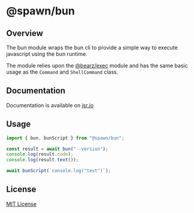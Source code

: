 # @spawn/bun

## Overview

The bun module wraps the bun cli to provide a simple way to execute
javascript using the bun runtime.

The module relies upon the [@bearz/exec][exec] module and
has the same basic usage as the `Command` and `ShellCommand` class.

## Documentation

Documentation is available on [jsr.io](https://jsr.io/@spawn/bun/doc)

## Usage
```typescript
import { bun, bunScript } from "@spawn/bun";

const result = await bun("--version");
console.log(result.code);
console.log(result.text());

await bunScript(`console.log("test")`);
```

## License

[MIT License](./LICENSE.md)

[exec]: https://jsr.io/@bearz/exec/doc
